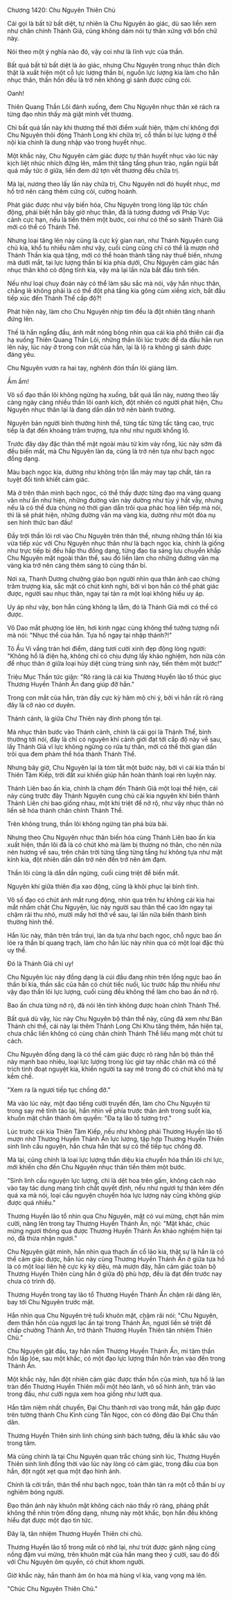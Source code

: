 




Chương 1420: Chu Nguyên Thiên Chủ


Cái gọi là bất tử bất diệt, tự nhiên là Chu Nguyên ảo giác, dù sao liền xem như chân chính Thánh Giả, cũng không dám nói tự thân xứng với bốn chữ này.

Nói theo một ý nghĩa nào đó, vậy coi như là lĩnh vực của thần.

Bất quá bất tử bất diệt là ảo giác, nhưng Chu Nguyên trong nhục thân đích thật là xuất hiện một cỗ lực lượng thần bí, nguồn lực lượng kia làm cho hắn nhục thân, thần hồn đều là trở nên không gì sánh được cứng cỏi.

Oanh!

Thiên Quang Thần Lôi đánh xuống, đem Chu Nguyên nhục thân xé rách ra từng đạo nhìn thấy mà giật mình vết thương.

Chỉ bất quá lần này khi thương thế thời điểm xuất hiện, thậm chí không đợi Chu Nguyên thôi động Thánh Long khí chữa trị, cỗ thần bí lực lượng ở thể nội kia chính là dung nhập vào trong huyết nhục.

Một khắc này, Chu Nguyên cảm giác được tự thân huyết nhục vào lúc này kịch liệt nhúc nhích đứng lên, mầm thịt tầng tầng phun trào, ngắn ngủi bất quá mấy tức ở giữa, liền đem dữ tợn vết thương đều chữa trị.

Mà lại, nương theo lấy lần này chữa trị, Chu Nguyên nơi đó huyết nhục, mơ hồ trở nên càng thêm cứng cỏi, cường hoành.

Phát giác được như vậy biến hóa, Chu Nguyên trong lòng lập tức chấn động, phải biết hắn bây giờ nhục thân, đã là tương đương với Pháp Vực cảnh cực hạn, nếu là tiến thêm một bước, coi như có thể so sánh Thánh Giả mới có thể có Thánh Thể.

Nhưng loại tăng lên này cũng là cực kỳ gian nan, như Thánh Nguyên cung chủ kia, khổ tu nhiều năm như vậy, cuối cùng cũng chỉ có thể là mượn nhờ Thánh Thần kia quà tặng, mới có thể hoàn thành tầng này thuế biến, nhưng mà dưới mắt, tại lực lượng thần bí kia phía dưới, Chu Nguyên cảm giác hắn nhục thân khó có động tĩnh kia, vậy mà lại lần nữa bắt đầu tinh tiến.

Nếu như loại chuy đoán này có thể làm sâu sắc mà nói, vậy hắn nhục thân, chẳng lẽ không phải là có thể đột phá tầng kia gông cùm xiềng xích, bắt đầu tiếp xúc đến Thánh Thể cấp độ?!

Phát hiện này, làm cho Chu Nguyên nhịp tim đều là đột nhiên tăng nhanh đứng lên.

Thế là hắn ngẩng đầu, ánh mắt nóng bỏng nhìn qua cái kia phô thiên cái địa hạ xuống Thiên Quang Thần Lôi, những thần lôi lúc trước để da đầu hắn run lên này, lúc này ở trong con mắt của hắn, lại là lộ ra không gì sánh được đáng yêu.

Chu Nguyên vươn ra hai tay, nghênh đón thần lôi giáng lâm.

Ầm ầm!

Vô số đạo thần lôi không ngừng hạ xuống, bất quá lần này, nương theo lấy càng ngày càng nhiều thần lôi oanh kích, đột nhiên có người phát hiện, Chu Nguyên nhục thân lại là đang dần dần trở nên bành trướng.

Nguyên bản người bình thường hình thể, từng tấc từng tấc tăng cao, trực tiếp là đạt đến khoảng trăm trượng, tựa như như người khổng lồ.

Trước đây dày đặc thân thể mặt ngoài màu tử kim vảy rồng, lúc này sớm đã đều biến mất, mà Chu Nguyên làn da, cũng là trở nên tựa như bạch ngọc đồng dạng.

Màu bạch ngọc kia, dường như không trộn lẫn mảy may tạp chất, tản ra tuyệt đối tinh khiết cảm giác.

Mà ở trên thân mình bạch ngọc, có thể thấy được từng đạo mạ vàng quang văn như ẩn như hiện, những đường vân này dường như tùy ý hắt vẫy, nhưng nếu là có thể đưa chúng nó thời gian dần trôi qua phác hoạ liên tiếp mà nói, thì là sẽ phát hiện, những đường vân mạ vàng kia, dường như một đóa nụ sen hình thức ban đầu!

Đầy trời thần lôi rơi vào Chu Nguyên trên thân thể, nhưng những thần lôi kia vừa tiếp xúc với Chu Nguyên nhục thân như là bạch ngọc kia, chính là giống như trực tiếp bị đều hấp thu đồng dạng, từng đạo tia sáng lưu chuyển khắp Chu Nguyên mặt ngoài thân thể, sau đó liền làm cho những đường vân mạ vàng kia trở nên càng thêm sáng tỏ cùng thần bí.

Nơi xa, Thanh Dương chưởng giáo bọn người nhìn qua thân ảnh cao chừng trăm trượng kia, sắc mặt có chút kinh nghi, bởi vì bọn hắn có thể phát giác được, người sau nhục thân, ngay tại tản ra một loại không hiểu uy áp.

Uy áp như vậy, bọn hắn cũng không lạ lẫm, đó là Thánh Giả mới có thể có được.

Võ Dao mắt phượng lóe lên, hơi kinh ngạc cùng không thể tưởng tượng nổi mà nói: "Nhục thể của hắn. Tựa hồ ngay tại nhập thánh?!"

Tô Ấu Vi vầng trán hơi điểm, dáng tươi cười xinh đẹp động lòng người: "Không hổ là điện hạ, không chỉ có chịu đựng lấy khảo nghiệm, hơn nữa còn để nhục thân ở giữa loại hủy diệt cùng trùng sinh này, tiến thêm một bước!"

Triệu Mục Thần tức giận: "Rõ ràng là cái kia Thương Huyền lão tổ thúc giục Thương Huyền Thánh Ấn đang giúp đỡ hắn."

Trong con mắt của hắn, tràn đầy cực kỳ hâm mộ chi ý, bởi vì hắn rất rõ ràng đây là cỡ nào cơ duyên.

Thánh cảnh, là giữa Chư Thiên này đỉnh phong tồn tại.

Mà nhục thân bước vào Thánh cảnh, chính là cái gọi là Thánh Thể, bình thường tới nói, đây là chỉ có nguyên khí cảnh giới đạt tới cấp độ này về sau, lấy Thánh Giả vĩ lực không ngừng cọ rửa tự thân, mới có thể thời gian dần trôi qua đem phàm thể hóa thành Thánh Thể.

Nhưng bây giờ, Chu Nguyên lại là tóm tắt một bước này, bởi vì cái kia thần bí Thiên Tâm Kiếp, trời đất xui khiến giúp hắn hoàn thành loại rèn luyện này.

Thánh Liên bao ấn kia, chính là chạm đến Thánh Giả một loại thể hiện, cái này cùng trước đây Thánh Nguyên cung chủ cái kia nguyên khí biến thành Thánh Liên chi bao giống nhau, một khi triệt để nở rộ, như vậy nhục thân nó liền sẽ hóa thành chân chính Thánh Thể.

Trên không trung, thần lôi không ngừng tàn phá bừa bãi.

Nhưng theo Chu Nguyên nhục thân biến hóa cùng Thánh Liên bao ấn kia xuất hiện, thần lôi đã là có chút khó mà làm bị thương nó thân, cho nên nửa nén hương về sau, trên chân trời từng tầng từng tầng hư không tựa như mặt kính kia, đột nhiên dần dần trở nên đến trở nên ảm đạm.

Thần lôi cũng là dần dần ngừng, cuối cùng triệt để biến mất.

Nguyên khí giữa thiên địa xao động, cũng là khôi phục lại bình tĩnh.

Vô số đạo có chút ánh mắt rung động, nhìn qua trên hư không cái kia hai mắt nhắm chặt Chu Nguyên, lúc này người sau thân thể cao lớn ngay tại chậm rãi thu nhỏ, mười mấy hơi thở về sau, lại lần nữa biến thành bình thường hình thể.

Hắn lúc này, thân trên trần trụi, làn da tựa như bạch ngọc, chỗ ngực bao ấn lóe ra thần bí quang trạch, làm cho hắn lúc này nhìn qua có một loại đặc thù uy thế.

Đó là Thánh Giả chi uy!

Chu Nguyên lúc này đồng dạng là cúi đầu đang nhìn trên lồng ngực bao ấn thần bí kia, thần sắc của hắn có chút tiếc nuối, lúc trước hấp thu nhiều như vậy đạo thần lôi lực lượng, cuối cùng đều không thể làm cho bao ấn nở rộ.

Bao ấn chưa từng nở rộ, đã nói lên tính không được hoàn chỉnh Thánh Thể.

Bất quá dù vậy, lúc này Chu Nguyên bộ thân thể này, cũng đã xem như Bán Thánh chi thể, cái này lại thêm Thánh Long Chi Khu tăng thêm, hắn hiện tại, chưa chắc liền không có cùng chân chính Thánh Thể liều mạng một chút tư cách.

Chu Nguyên đồng dạng là có thể cảm giác được rõ ràng hắn bộ thân thể này mạnh bao nhiêu, loại lực lượng trong lúc giơ tay nhấc chân mà có thể trích tinh đoạt nguyệt kia, khiến người ta say mê trong đó có chút khó mà tự kềm chế.

"Xem ra là ngươi tiếp tục chống đỡ."

Mà vào lúc này, một đạo tiếng cười truyền đến, làm cho Chu Nguyên từ trong say mê tỉnh táo lại, hắn nhìn về phía trước thân ảnh trong suốt kia, khuôn mặt chân thành ôm quyền: "Đa tạ lão tổ tương trợ."

Lúc trước cái kia Thiên Tâm Kiếp, nếu như không phải Thương Huyền lão tổ mượn nhờ Thương Huyền Thánh Ấn lực lượng, tập hợp Thương Huyền Thiên sinh linh cầu nguyện, hắn chưa hẳn thật sự có thể tiếp tục chống đỡ.

Mà lại, cũng chính là loại lực lượng thần diệu kia chuyển hóa thần lôi chi lực, mới khiến cho đến Chu Nguyên nhục thân tiến thêm một bước.

"Sinh linh cầu nguyện lực lượng, chỉ là dệt hoa trên gấm, không cách nào vào tay tác dụng mang tính chất quyết định, nếu như ngươi tự thân kém đến quá xa mà nói, loại cầu nguyện chuyển hóa lực lượng này cũng không giúp được quá nhiều."

Thương Huyền lão tổ nhìn qua Chu Nguyên, mặt có vui mừng, chợt hắn mỉm cười, nâng lên trong tay Thương Huyền Thánh Ấn, nói: "Mặt khác, chúc mừng ngươi thông qua được Thương Huyền Thánh Ấn khảo nghiệm hiện tại nó, đã thừa nhận ngươi."

Chu Nguyên giật mình, hắn nhìn qua thạch ấn cổ lão kia, thật sự là hắn là có thể cảm giác được, hắn lúc này cùng Thương Huyền Thánh Ấn ở giữa tựa hồ là có một loại liên hệ cực kỳ kỳ diệu, mà mượn đây, hắn cảm giác toàn bộ Thương Huyền Thiên cùng hắn ở giữa độ phù hợp, đều là đạt đến trước nay chưa có trình độ.

Thương Huyền trong tay lão tổ Thương Huyền Thánh Ấn chậm rãi dâng lên, bay tới Chu Nguyên trước mặt.

Hắn nhìn qua Chu Nguyên trẻ tuổi khuôn mặt, chậm rãi nói: "Chu Nguyên, đem thần hồn của ngươi lạc ấn tại trong Thánh Ấn, ngươi liền sẽ triệt để chấp chưởng Thánh Ấn, trở thành Thương Huyền Thiên tân nhiệm Thiên Chủ."

Chu Nguyên gật đầu, tay hắn nắm Thương Huyền Thánh Ấn, mi tâm thần hồn lấp lóe, sau một khắc, có một đạo lực lượng thần hồn tràn vào đến trong Thánh Ấn.

Một khắc này, hắn đột nhiên cảm giác được thần hồn của mình, tựa hồ là lan tràn đến Thương Huyền Thiên mỗi một hẻo lánh, vô số hình ảnh, tràn vào trong đầu, như cưỡi ngựa xem hoa giống như lướt qua.

Hắn tâm niệm nhất chuyển, Đại Chu thành rơi vào trong mắt, hắn gặp được trên tường thành Chu Kình cùng Tần Ngọc, còn có đông đảo Đại Chu thần dân.

Thương Huyền Thiên sinh linh chúng sinh bách tướng, đều là khắc sâu vào trong tâm.

Mà cũng chính là tại Chu Nguyên quan trắc chúng sinh lúc, Thương Huyền Thiên sinh linh đồng thời vào lúc này lòng có cảm giác, trong đầu của bọn hắn, đột ngột xẹt qua một đạo hình ảnh.

Chính là cởi trần, thân thể như bạch ngọc, toàn thân tản ra một cỗ thần bí uy nghiêm bóng người.

Đạo thân ảnh này khuôn mặt không cách nào thấy rõ ràng, phảng phất không thể nhìn trộm đồng dạng, nhưng này một khắc, bọn hắn đều không hiểu đạt được một đạo tin tức.

Đây là, tân nhiệm Thương Huyền Thiên chi chủ.

Thương Huyền lão tổ trong mắt có nhớ lại, như trút được gánh nặng cùng nồng đậm vui mừng, trên khuôn mặt của hắn mang theo ý cười, sau đó đối với Chu Nguyên ôm quyền, có chút khom người.

Giờ khắc này, hắn thanh âm ôn hòa mà hùng vĩ kia, vang vọng mà lên.

"Chúc Chu Nguyên Thiên Chủ."




